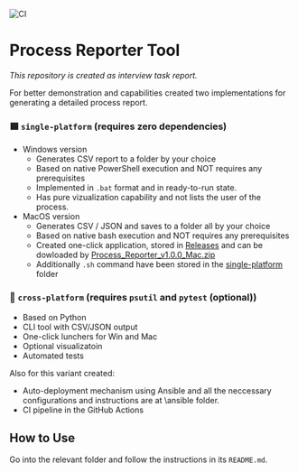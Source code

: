 ![CI](https://github.com/Arsenoid2/process-report/actions/workflows/test.yml/badge.svg)


# __Process Reporter__  Tool

_This repository is created as interview task report._

For better demonstration and capabilities created two implementations for generating a detailed process report.

### 🟦 `single-platform` (requires zero dependencies)
* Windows version
    - Generates CSV report to a folder by your choice
    - Based on native PowerShell execution and NOT requires any prerequisites
    - Implemented in `.bat` format and in ready-to-run state.
    - Has pure vizualization capability and not lists the user of the process.
* MacOS version
    - Generates CSV / JSON and saves to a folder all by your choice
    - Based on native bash execution and NOT requires any prerequisites
    - Created one-click application, stored in [Releases](https://github.com/Arsenoid2/process-report/releases) and can be dowloaded by [Process_Reporter_v1.0.0_Mac.zip](https://github.com/Arsenoid2/process-report/releases/download/v1.0.0/Process.Reporter.zip)
    - Additionally `.sh` command have been stored in the [single-platform](https://github.com/Arsenoid2/process-report/tree/main/Single-platform) folder


### 🐍 `cross-platform` (requires `psutil` and `pytest` (optional))
- Based on Python
- CLI tool with CSV/JSON output
- One-click lunchers for Win and Mac
- Optional visualizatoin
- Automated tests

Also for this variant created:
- Auto-deployment mechanism using Ansible and all the neccessary configurations and instructions are at \ansible folder.
- CI pipeline in the GitHub Actions

## How to Use

Go into the relevant folder and follow the instructions in its `README.md`.